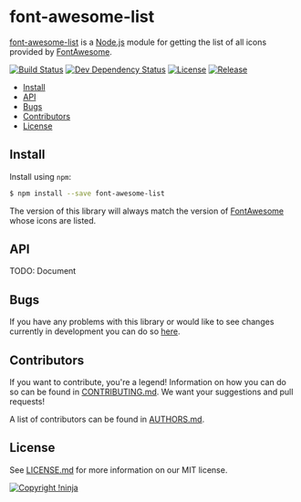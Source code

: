 # font-awesome-list

[font-awesome-list](https://github.com/NotNinja/font-awesome-list) is a [Node.js](https://nodejs.org) module for getting
the list of all icons provided by [FontAwesome](http://fontawesome.io).

[![Build Status](https://img.shields.io/travis/NotNinja/font-awesome-list/develop.svg?style=flat-square)](https://travis-ci.org/NotNinja/font-awesome-list)
[![Dev Dependency Status](https://img.shields.io/david/dev/NotNinja/font-awesome-list.svg?style=flat-square)](https://david-dm.org/NotNinja/font-awesome-list?type=dev)
[![License](https://img.shields.io/npm/l/font-awesome-list.svg?style=flat-square)](https://github.com/NotNinja/font-awesome-list/blob/master/LICENSE.md)
[![Release](https://img.shields.io/npm/v/font-awesome-list.svg?style=flat-square)](https://www.npmjs.com/package/font-awesome-list)

* [Install](#install)
* [API](#api)
* [Bugs](#bugs)
* [Contributors](#contributors)
* [License](#license)

## Install

Install using `npm`:

``` bash
$ npm install --save font-awesome-list
```

The version of this library will always match the version of [FontAwesome](http://fontawesome.io) whose icons are
listed.

## API

TODO: Document

## Bugs

If you have any problems with this library or would like to see changes currently in development you can do so
[here](https://github.com/NotNinja/font-awesome-list/issues).

## Contributors

If you want to contribute, you're a legend! Information on how you can do so can be found in
[CONTRIBUTING.md](https://github.com/NotNinja/font-awesome-list/blob/master/CONTRIBUTING.md). We want your suggestions
and pull requests!

A list of contributors can be found in
[AUTHORS.md](https://github.com/NotNinja/font-awesome-list/blob/master/AUTHORS.md).

## License

See [LICENSE.md](https://github.com/NotNinja/font-awesome-list/raw/master/LICENSE.md) for more information on our MIT
license.

[![Copyright !ninja](https://cdn.rawgit.com/NotNinja/branding/master/assets/copyright/base/not-ninja-copyright-186x25.png)](https://not.ninja)
